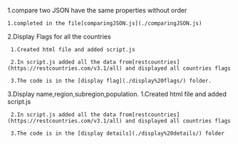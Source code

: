 1.compare two JSON have the same properties without order

    1.completed in the file[comparingJSON.js](./comparingJSON.js)
    
2.Display Flags for all the countries

     1.Created html file and added script.js

     2.In script.js added all the data from[restcountries](https://restcountries.com/v3.1/all) and displayed all countries flags

     3.The code is in the [display flag](./display%20flags/) folder.

3.Display name,region,subregion,population.
     1.Created html file and added script.js

     2.In script.js added all the data from[restcountries](https://restcountries.com/v3.1/all) and displayed all countries flags

     3.The code is in the [display details](./display%20details/) folder
